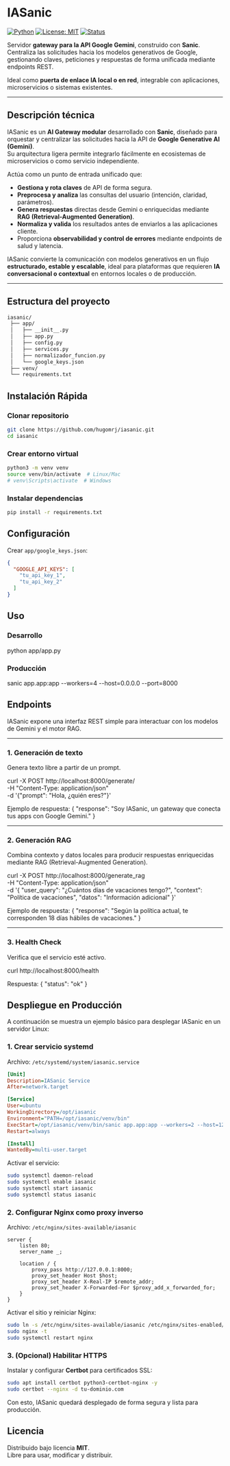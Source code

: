#  IASanic

[![Python](https://img.shields.io/badge/python-3.10%2B-blue.svg)]()
[![License: MIT](https://img.shields.io/badge/License-MIT-yellow.svg)]()
[![Status](https://img.shields.io/badge/status-stable-success.svg)]()



Servidor **gateway para la API Google Gemini**, construido con **Sanic**.  
Centraliza las solicitudes hacia los modelos generativos de Google, gestionando claves, peticiones y respuestas de forma unificada mediante endpoints REST.

Ideal como **puerta de enlace IA local o en red**, integrable con aplicaciones, microservicios o sistemas existentes.


---

## Descripción técnica

IASanic es un **AI Gateway modular** desarrollado con **Sanic**, diseñado para orquestar y centralizar las solicitudes hacia la API de **Google Generative AI (Gemini)**.  
Su arquitectura ligera permite integrarlo fácilmente en ecosistemas de microservicios o como servicio independiente.

Actúa como un punto de entrada unificado que:
- **Gestiona y rota claves** de API de forma segura.  
- **Preprocesa y analiza** las consultas del usuario (intención, claridad, parámetros).  
- **Genera respuestas** directas desde Gemini o enriquecidas mediante **RAG (Retrieval-Augmented Generation)**.  
- **Normaliza y valida** los resultados antes de enviarlos a las aplicaciones cliente.  
- Proporciona **observabilidad y control de errores** mediante endpoints de salud y latencia.

IASanic convierte la comunicación con modelos generativos en un flujo **estructurado, estable y escalable**, ideal para plataformas que requieren **IA conversacional o contextual** en entornos locales o de producción.



---

##  Estructura del proyecto

```bash
iasanic/
 ├── app/
 │   ├── __init__.py
 │   ├── app.py
 │   ├── config.py
 │   ├── services.py
 │   ├── normalizador_funcion.py
 │   └── google_keys.json
 ├── venv/
 └── requirements.txt
```


## Instalación Rápida

### Clonar repositorio

```bash
git clone https://github.com/hugomrj/iasanic.git
cd iasanic
```



### Crear entorno virtual

```bash
python3 -m venv venv
source venv/bin/activate  # Linux/Mac
# venv\Scripts\activate  # Windows
```


### Instalar dependencias

```bash
pip install -r requirements.txt
```



## Configuración

Crear `app/google_keys.json`:

```json
{
  "GOOGLE_API_KEYS": [
    "tu_api_key_1",
    "tu_api_key_2"
  ]
}
```

## Uso

### Desarrollo
python app/app.py

### Producción
sanic app.app:app --workers=4 --host=0.0.0.0 --port=8000




## Endpoints

IASanic expone una interfaz REST simple para interactuar con los modelos de Gemini y el motor RAG.

---

### 1. Generación de texto

Genera texto libre a partir de un prompt.

curl -X POST http://localhost:8000/generate/ \
  -H "Content-Type: application/json" \
  -d '{"prompt": "Hola, ¿quién eres?"}'

Ejemplo de respuesta:
{
  "response": "Soy IASanic, un gateway que conecta tus apps con Google Gemini."
}

---

### 2. Generación RAG

Combina contexto y datos locales para producir respuestas enriquecidas mediante RAG (Retrieval-Augmented Generation).

curl -X POST http://localhost:8000/generate_rag \
  -H "Content-Type: application/json" \
  -d '{
    "user_query": "¿Cuántos días de vacaciones tengo?",
    "context": "Política de vacaciones",
    "datos": "Información adicional"
  }'

Ejemplo de respuesta:
{
  "response": "Según la política actual, te corresponden 18 días hábiles de vacaciones."
}

---

### 3. Health Check

Verifica que el servicio esté activo.

curl http://localhost:8000/health

Respuesta:
{ "status": "ok" }





## Despliegue en Producción

A continuación se muestra un ejemplo básico para desplegar IASanic en un servidor Linux:

### 1. Crear servicio systemd

Archivo: `/etc/systemd/system/iasanic.service`

```ini
[Unit]
Description=IASanic Service
After=network.target

[Service]
User=ubuntu
WorkingDirectory=/opt/iasanic
Environment="PATH=/opt/iasanic/venv/bin"
ExecStart=/opt/iasanic/venv/bin/sanic app.app:app --workers=2 --host=127.0.0.1 --port=8000
Restart=always

[Install]
WantedBy=multi-user.target
```

Activar el servicio:

```bash
sudo systemctl daemon-reload
sudo systemctl enable iasanic
sudo systemctl start iasanic
sudo systemctl status iasanic
```

### 2. Configurar Nginx como proxy inverso

Archivo: `/etc/nginx/sites-available/iasanic`

```nginx
server {
    listen 80;
    server_name _;

    location / {
        proxy_pass http://127.0.0.1:8000;
        proxy_set_header Host $host;
        proxy_set_header X-Real-IP $remote_addr;
        proxy_set_header X-Forwarded-For $proxy_add_x_forwarded_for;
    }
}
```

Activar el sitio y reiniciar Nginx:

```bash
sudo ln -s /etc/nginx/sites-available/iasanic /etc/nginx/sites-enabled/
sudo nginx -t
sudo systemctl restart nginx
```

### 3. (Opcional) Habilitar HTTPS

Instalar y configurar **Certbot** para certificados SSL:

```bash
sudo apt install certbot python3-certbot-nginx -y
sudo certbot --nginx -d tu-dominio.com
```

Con esto, IASanic quedará desplegado de forma segura y lista para producción.



##  Licencia

Distribuido bajo licencia **MIT**.  
Libre para usar, modificar y distribuir.
